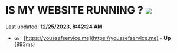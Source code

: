 # IS MY WEBSITE RUNNING ? [![](https://img.shields.io/static/v1?label=Sponsor&message=%E2%9D%A4&logo=GitHub&color=%23fe8e86)](https://github.com/sponsors/<username>)

Last updated: **12/25/2023, 8:42:24 AM**

- `GET` [https://youssefservice.me](https://youssefservice.me) - **Up** (993ms)
